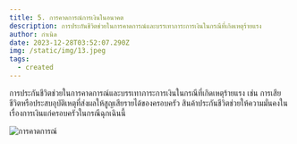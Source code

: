 ```yaml
---
title: 5. การคาดการณ์การเงินในอนาคต
description: การประกันชีวิตช่วยในการคาดการณ์และบรรเทาภาระการเงินในกรณีที่เกิดเหตุร้ายแรง
author: กำเนิด
date: 2023-12-28T03:52:07.290Z
img: /static/img/13.jpeg
tags:
  - created
---
```


การประกันชีวิตช่วยในการคาดการณ์และบรรเทาภาระการเงินในกรณีที่เกิดเหตุร้ายแรง เช่น การเสียชีวิตหรือประสบอุบัติเหตุที่ส่งผลให้สูญเสียรายได้ของครอบครัว สินค้าประกันชีวิตช่วยให้ความมั่นคงในเรื่องการเงินแก่ครอบครัวในกรณีฉุกเฉินนี้

![การคาดการณ์](/static/img/13.jpeg "การคาดการณ์")
